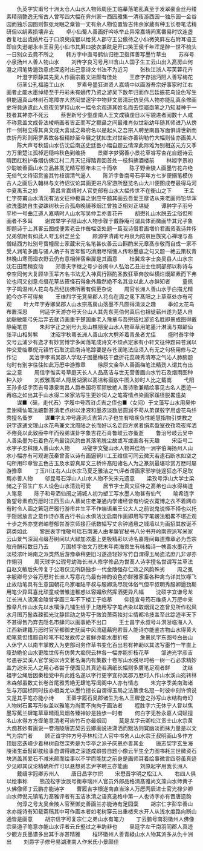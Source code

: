 <!-- { "loadSidebar": true } -->
　　仇英字实甫号十洲太仓人山水人物师周臣工临摹落笔乱真至于发翠豪金丝丹缕素精丽艶逸无惭古人曾写四大幅在弇州家一西园雅集一清夜游西园一独乐园一金谷园而独乐园图则恢张龙眠之稾皆一丈有余人物位置皆古伟余家蔵有种玉长卷笔法精研但以绢素损壊弃去
　　卓小仙蜀人善画好吟咏举止异常嘉靖间寓番易时饮连盏吞复吐出或纳片石于口须臾成银以给贫人郡守王公傲待之小仙微笑屛左右附耳语王即自失逊谢永丰王召见小仙书其屛曰披衣兼跣足开口笑王侯千年浑是醉一世不梳头一日别众去竟不所之
　　韩方字中直号鹤仙归徳卫指挥善写墨竹草虫
　　苏祥号小泉扬州人善人物山水
　　刘传字良习号月川含山人国子生工云山出入髙房山何澄之间笔势遒劲意虑深逺时出己意诗文书法不为近习
　　张秋江浙人写芙蓉花卉
　　叶澄字原静其先吴人作画宗戴文进颇有佳处
　　王彦字存拙沔阳人善写梅花
　　衍圣公孔福禧工山水
　　罗素号墨狂进贤人嘉靖中以画游吾宗好事家时江右画者止能水墨绰绛至于丹彩未有嫡传乃资之游吴下数年归而作吕廷振花鸟设色写生俱能逼真山林树石笔障亦大然闳堂邃宇中物非文房清玩仿吴伟人物亦能乱真余修画史将竟适遗此人忽夜见梦持山水一幅令余观道其姓名而去惊寤亟笔之乃知凝神于一技者其神亦不死云
　　蔡世新号少壑虔南人王文成镇虔日以写貌进者阅数十人咸不称意盖文成骨法棱峭画者皆正而写之颧鼻之间最难肖似世新幼年随其师进乃从傍作一侧相立得其真文成大喜延之幕府名以是起乆之吾宗人聘至南昌写面俱请世新而衣折丹彩则用罗素故各极精妙至今展之犹如生对世新亦善钩勒竹大幅则佳亦画美人
　　陈大声号秋碧山水仿沈启南送史廷臣小幅自题云情深此际难为别相送元方又季方万里楚江孤棹迥穏吟秋色到维扬
　　景卿字梦弼善小景花草甞写杏花自题诗云晴团红粉护春烟仿佛江村二月天记得踏青回首处一枝斜拂酒楼前
　　林旭字景初少聪敏善画山水立品甚髙尤精写照年未三十而卒
　　陈子野金陵人画墨竹花卉绝无俗气文待诏赏鉴其竹枝谓清气逼人
　　陈沂字鲁南号石亭年方七岁便搦笔模仿古人之画后入翰林与文待诏议论其画更进凡宦游所歴览名山大川便图成卷最得马河中夏禹玉之妙
　　黄昌言嘉靖时人官吏部有山水大幅传世不在衡山之下
　　王孟仁字符甫山水清润有法文征仲极喜之谢应午题其画云吾爱王摩诘从来老画师铅华浑欲洗墨韵自生姿踈树秋云合孤舟晚镜移烟江曾独泛相对正堪疑
　　谭翀字子羽号平桥一号曲江道人嘉靖时人山水写吴仲圭亦善花卉
　　胡懋礼山水脱去尘俗但所画者不多耳
　　谢宾举字子隠山水人物歩骤于戴静庵可谓具体而微画毕其兄子象即题诗于上其畧云图成便索老丑作毎幅空处题一篇我诗借君画増价君画资我诗并传兄弟依附有如此人夸玉树芝兰全
　　顾源字清甫号丹泉为陪京巨族究心禅理与髙僧结西方社别号寳幢居士家蔵宋元名笔甚伙善云山斟酌米元章髙彦敬而自成一家不受人润笔多画与骚人衲子有百年智巧消磨尽惭愧人传粉墨痕之句又题一絶云策杖青林晚山寒雨湿衣野云仍有意相伴宿柴扉是其画意
　　杜冀龙字士良吴县人山水宗沈石田而稍变动
　　郑善夫字继之号少谷闽中人弘治乙丑进士仕祠部郎以称诗与李空同何大复顾华玉辈齐名书法尤入神真行斟酌圣教狂草奔放纵横烂熳颠素而下弗论也间又创意点缀花草丛筱怪石得象外趣然絶不名其业以此人亦鲜知者
　　童佩字子鸣温州人花鸟与吕纪彷佛所著有佩茰杂说
　　周官长洲人善山水于白描尤精絶今亦不可得矣
　　王维烈字无竞吴郡人花鸟在周之冕下髙阳之上草草处亦有可观
　　叶大年字寿卿吴郡人山水宗髙房山落墨不凡颇得清淡之趣
　　季如太花鸟布置深思
　　何适字天游亦号天台山人其先东莞伯何真后也祖徙蕲州遂为楚人自幼聪敏能弓矢后弃去就诗画重于楚国垂老入豫章与吾宗结社游览名胜即景成图得戴静庵笔意
　　朱邦字正之别号九龙山樵隠叟山水人物草草用笔墨汁淋漓与郑颠仙张平山相髣髴
　　沈昭字秋蕚长洲人善山水大劈斧着青彔者尤佳
　　盛时泰字仲交号云浦少有逸才有妙赏博学多闻落笔成诗文不烦点定家有小轩文征仲题曰苍润以仲交爱临摹倪元镇竹石取沈启南诗笔踪要是存苍润笔法应须入有无之句杨用修与之作记
　　吴治字孝甫吴郡人学赵子固墨梅枝干盘折花蕊疎秀清寒之气沁人肺腑题句时有别字往往如此万厯中游豫章
　　徐原文金华人善画梅笔法精劲人谓其有出尘之意
　　周信字惟实号草庭天长人人品髙洁与世无营善画山水竹石及烟雨图种种入妙
　　刘叔雅髙邮人隠居湖濵以髙洁称画放牛图入妙时人比之戴嵩
　　弋阳王孙多炡字页吉号瀑泉南昌人爵奉国将军颕敏絶人善诗歌兼精绘事见古名人墨迹一再临之如出其手山水得二米家法写生更妙词人之笔寄情点染画家蹊径脱畧逺矣
　　谋■〈磘，走代石〉字履中号西浒贞吉之侄也■〈女间〉于文藻写山水用吴仲圭谢樗仙笔法皴斮甚清老点树以津液和墨浓淡数层圆润不苟从弟谋毂字用虚花鸟纤秀擅名蚤岁
　　谋■字太冲号鹿洞贞吉第六子也生有喑疾负性絶慧指物引类教之识字遂通文理山水花鸟兼文沈周陆之长而好以名走四方求者绢素盈室孜孜晓夜挥洒不倦竟以此致瘵中年而殁弟谋卦字象吉花石肖鲁岐云亦蚤逝
　　鲁治号岐云吴中人善染墨为石着色花鸟最饶风韵由其落笔脱尘故或写或画各有天趣
　　宋臣号二水字子忠秣陵人善山水人物
　　马璧字文璧山水人物并佳杨一洲字伯海扬州人山水小幅亦有可观谢茂秦曾荅以诗有画逼辋川工王维信可同云微天若逺石断水如空之句所用印章皆五色古玉及水碧真犀文三桥许髙阳诸名人为之篆刻最堪珍赏万厯时屡游豫章
　　丁玉川江右人山水宗马夏乏雅洁之气评者谓画家邪学徒逞狂态不足取焉亦善人物
　　邬昆号石浮山人山水人物不失宋元遗意
　　梁孜号浮山大学士梁储之子官生广东人设色山水清劲可爱
　　居节字士真文征仲之髙弟也山水得梅道人笔意
　　陈子和号洒仙闽之浦城人初为塑工写水墨人物甚有仙气
　　喻希连字鲁望号素痴万厯时江西玉山人慕尚庄老兼通内学诸经皆有约说衣寛博之衣不着网巾有时令人画之箬冠芒履行游市井生平不作端语虽王公大人之前说鬼说怪不择也以托于隠居放言之意作诗亦髙古行书山水俱法沈启南作画即用写字笔皴法粗畧不堪近观十歩之外亦觉岩岫苍郁尝游京师接匹纸数幅写丈余钟馗悬之城墙以为画招其放诞不羁类如此
　　黎民表字惟敬号瑶石南海人由孝廉官秘书八分书开岭南宗派写米家云山景气深润点缀苔树间以大緑加浓墨上更极精彩以诗名嘉隆间毎道豫章必为吾宗舣舟酬和数日乃去
　　万国桢字伯文万厯末年南海贡生有咏梅诗一帙善水墨花卉淡枝浓叶岭南之派类然后游豫章稍更旧习遂造轻妙写竹自谓得玉局遗法庶几非谬亦作翎羽
　　周天球字公瑕号幼海长洲人修学修品为世髙人诗字擅名世谓写兰草法自赵文敏后失传复于公瑕仅见所繇独歩一代金陵强存仁效之风韵殊劣
　　周之冕字服卿号少谷万厯时长洲人写意花鸟最有神韵设色亦鲜雅家畜各种禽鸟详其饮啄飞止故动笔具有生意国朝花鸟家唯陆平叔与服卿洗尽院体俗气但平叔明秀服卿遒劲斯用笔少异耳喜比顽童或僧雏道稚惑以容媚欣然挥洒更异凡幅
　　沈硕字宜谦号龙江长洲人流寓金陵曾学画三年不下楼工于临摹
　　仰廷宣号筠石维扬人万厯中来豫章凡作山水先以水噀浄几铺生纸于上随用写字笔点染以取烟润之态曾见所作松风水月图万鬛森疎孤光沈静揺动之势写于微浪萧斋独对尘情都冷技盖至此踪迹半天下不甚得售乃弃去隠名市肆问以画事絶不出口
　　王士昌字永叔号斗溟浙临海人入江西新建籍万厯时官至都御史抚闽中风流藴藉宛若晋人能诗亦能鉴古物山水得黄大痴笔意但惜腕自珍笔不轻发故传之者鲜亦能水墨折枝
　　詹景凤字东图号白岳山人休宁人以南丰掌教入为吏部司务作草书变化百出若有神助以其法写墨竹一竿直上瘦劲絶伦山水更胜世传有仿黄大痴倪云林各一幅亦能折枝花草
　　邹迪光字彦吉号愚谷梁溪人官学宪以诗文著名海内有集数十卷写山水脱尽时格一树一石必求精妙盖力追宋元人之用心者尝于便面见其真迹若满纸长幅则多赝笔足观者鲜
　　沈继祖字公绳后因秦桧党中有此姓名遂以字行更字宜孙吴郡万厯时人作山水溪山宛转林木森郁虽数丈长卷首尾雅秀絶无肆笔写闺阁中人亦有情态
　　朱完字季美南海诸生与万国桢同时技亦相类尤以墨竹擅长自谓得玉局之法篆隶名冠一时彼中刻许慎说文是其手笔亦能小诗
　　王綦字履石吴郡诸生为名人王穉登之孙写山水结构竒幻人物树石畧写形似盖以雅笔为尚而不拘拘于画法者
　　程胜字六无休宁人甞以焦墨写蕉兰肆笔草草晴雨风烟各臻神妙是独歩一时者
　　何白字无咎永嘉人词赋擅名山水得方方壶笔意清老可尚竹石亦最烟润
　　莫是龙字云卿松江贡士山水宗黄大痴甚妙有画说一卷海陵唐志契云云卿画说进潇洒而黜法则寛幽淡而抹力量是以文气为宗门者
　　顾正谊字仲方号亭林松江人官中书舍人山水宗王叔明画山多作方顶层峦迭嶂少着林树自然深秀是为华亭之派子庆恩亦善其业
　　唐志契字玄生海陵诸生垂髫即躭绘事自谓得趣之深遂成癖尝自题小像云半生全力图书耗三世微资石块消盖其爱石不减米颠而绘事以不学而能犹之前身是画师耳着绘事微言四卷虽真迹少见即其议论精确所作可以悬想弟志尹字聘三亦能画
　　刘原起字用我长洲人
　　戴缙字冠卿苏州人
　　唐日昌字尔炽
　　宋懋晋字明之松江人
　　右四人俱以绘事称
　　熊茂松字汝辰号衡皋瑞州人官员外郎品格清髙雅尚文藻山水师黄子乆佛像师丁云鹏亦能诗字
　　曹履吉字根遂南直当涂人万厯丙辰进士官光禄少卿山水师倪元镇笔力髙雅评者有玉洁氷清之语真逸格中第一人也诗字亦有晋唐遗韵
　　何淳之号太吴金陵人官至御史善画兰亦能诗有足园稾
　　胡宗仁字彭举善山水亦能诗有知载斋稿其中可作画本者如老树穿云出重楼夹水开人从浅水度路向断山通皆是画意
　　胡宗信字可复宗仁之弟山水有笔力
　　丁云鹏号南羽徽州人佛像宗吴道子笔意亦能山水评者云丘壑过之丰韵非也
　　吴廷字左干南羽同郡人真迹少覩方氏墨谱多出其手亦甚精雅
　　程环徽州人善青緑山水人物其派多从仇十洲出
　　刘爵字子修号易湖淮南人作米氏小景颇佳
